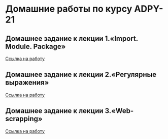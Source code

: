 # Домашние работы по курсу ADPY-21

## Домашнее задание к лекции 1.«Import. Module. Package»

[Ссылка на работу](adpy-21-hw01/)

## Домашнее задание к лекции 2.«Регулярные выражения»

[Ссылка на работу](adpy-21-hw02/)

## Домашнее задание к лекции 3.«Web-scrapping»

[Ссылка на работу](adpy-21-hw03/main.py)

